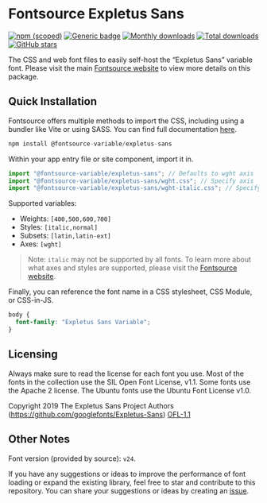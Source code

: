 # Fontsource Expletus Sans

[![npm (scoped)](https://img.shields.io/npm/v/@fontsource-variable/expletus-sans?color=brightgreen)](https://www.npmjs.com/package/@fontsource-variable/expletus-sans) [![Generic badge](https://img.shields.io/badge/fontsource-passing-brightgreen)](https://github.com/fontsource/fontsource) [![Monthly downloads](https://badgen.net/npm/dm/@fontsource-variable/expletus-sans)](https://github.com/fontsource/fontsource) [![Total downloads](https://badgen.net/npm/dt/@fontsource-variable/expletus-sans)](https://github.com/fontsource/fontsource) [![GitHub stars](https://img.shields.io/github/stars/fontsource/fontsource.svg?style=social&label=Star)](https://github.com/fontsource/fontsource/stargazers)

The CSS and web font files to easily self-host the “Expletus Sans” variable font. Please visit the main [Fontsource website](https://fontsource.org/fonts/expletus-sans) to view more details on this package.

## Quick Installation

Fontsource offers multiple methods to import the CSS, including using a bundler like Vite or using SASS. You can find full documentation [here](https://fontsource.org/docs/getting-started/introduction).

```javascript
npm install @fontsource-variable/expletus-sans
```

Within your app entry file or site component, import it in.

```javascript
import "@fontsource-variable/expletus-sans"; // Defaults to wght axis
import "@fontsource-variable/expletus-sans/wght.css"; // Specify axis
import "@fontsource-variable/expletus-sans/wght-italic.css"; // Specify axis and style
```

Supported variables:
- Weights: `[400,500,600,700]`
- Styles: `[italic,normal]`
- Subsets: `[latin,latin-ext]`
- Axes: `[wght]`

> Note: `italic` may not be supported by all fonts. To learn more about what axes and styles are supported, please visit the [Fontsource website](https://fontsource.org/fonts/expletus-sans).

Finally, you can reference the font name in a CSS stylesheet, CSS Module, or CSS-in-JS.

```css
body {
  font-family: "Expletus Sans Variable";
}
```

## Licensing
Always make sure to read the license for each font you use. Most of the fonts in the collection use the SIL Open Font License, v1.1. Some fonts use the Apache 2 license. The Ubuntu fonts use the Ubuntu Font License v1.0.

Copyright 2019 The Expletus Sans Project Authors (https://github.com/googlefonts/Expletus-Sans)
[OFL-1.1](http://scripts.sil.org/OFL)

## Other Notes
Font version (provided by source): `v24`.

If you have any suggestions or ideas to improve the performance of font loading or expand the existing library, feel free to star and contribute to this repository. You can share your suggestions or ideas by creating an [issue](https://github.com/fontsource/fontsource/issues).